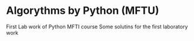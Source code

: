 # Algorythms by Python (MFTU)
First Lab work of Python MFTI course
Some solutins for the first laboratory work 
